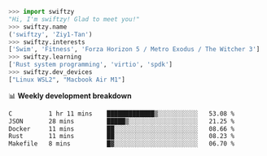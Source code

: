 ```python
>>> import swiftzy
"Hi, I'm swiftzy! Glad to meet you!"
>>> swiftzy.name
('swiftzy', 'Ziy1-Tan')
>>> swiftzy.interests
['Swim', 'Fitness', 'Forza Horizon 5 / Metro Exodus / The Witcher 3']
>>> swiftzy.learning
['Rust system programming', 'virtio', 'spdk']
>>> swiftzy.dev_devices
["Linux WSL2", "Macbook Air M1"]
```
📊 **Weekly development breakdown**
<!--START_SECTION:waka-->

```txt
C          1 hr 11 mins    █████████████▒░░░░░░░░░░░   53.08 %
JSON       28 mins         █████▒░░░░░░░░░░░░░░░░░░░   21.25 %
Docker     11 mins         ██░░░░░░░░░░░░░░░░░░░░░░░   08.66 %
Rust       11 mins         ██░░░░░░░░░░░░░░░░░░░░░░░   08.23 %
Makefile   8 mins          █▓░░░░░░░░░░░░░░░░░░░░░░░   06.70 %
```

<!--END_SECTION:waka-->
